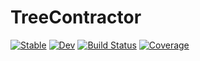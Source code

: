 # TreeContractor

[![Stable](https://img.shields.io/badge/docs-stable-blue.svg)](https://nzy1997.github.io/TreeContractor.jl/stable/)
[![Dev](https://img.shields.io/badge/docs-dev-blue.svg)](https://nzy1997.github.io/TreeContractor.jl/dev/)
[![Build Status](https://github.com/nzy1997/TreeContractor.jl/actions/workflows/CI.yml/badge.svg?branch=main)](https://github.com/nzy1997/TreeContractor.jl/actions/workflows/CI.yml?query=branch%3Amain)
[![Coverage](https://codecov.io/gh/nzy1997/TreeContractor.jl/branch/main/graph/badge.svg)](https://codecov.io/gh/nzy1997/TreeContractor.jl)
